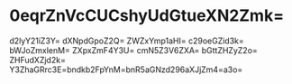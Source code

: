# 0eqrZnVcCUCshyUdGtueXN2Zmk=
d2lyY21iZ3Y=
dXNpdGpoZ2Q=
ZWZxYmp1aHI=
c29oeGZid3k=
bWJoZmxlenM=
ZXpxZmF4Y3U=
cmN5Z3V6ZXA=
bGttZHZyZ2o=
ZHFudXZjd2k=
Y3ZhaGRrc3E=bndkb2FpYnM=bnR5aGNzd296aXJjZm4=a3o=
